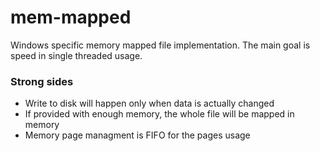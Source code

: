 # mem-mapped

Windows specific memory mapped file implementation. The main goal is speed in single threaded usage.

### Strong sides
 - Write to disk will happen only when data is actually changed
 - If provided with enough memory, the whole file will be mapped in memory
 - Memory page managment is FIFO for the pages usage
